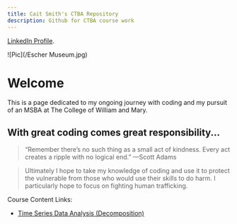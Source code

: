 ```yaml
---
title: Cait Smith's CTBA Repository
description: Github for CTBA course work
---
```



[LinkedIn Profile](https://www.linkedin.com/in/catherine-smith-b093ab3a/).

![Pic](/Escher Museum.jpg)

# Welcome

This is a page dedicated to my ongoing journey with coding and my pursuit of an MSBA at The College of William and Mary.

## With great coding comes great responsibility...

> “Remember there’s no such thing as a small act of kindness. Every act creates a ripple with no logical end.” —Scott Adams

> Ultimately I hope to take my knowledge of coding and use it to protect the vulnerable from those who would use their skills to do harm. I particularly hope to focus on fighting human trafficking. 


Course Content Links:
  - [Time Series Data Analysis (Decomposition)](/TimeSeriesData/index.md)
